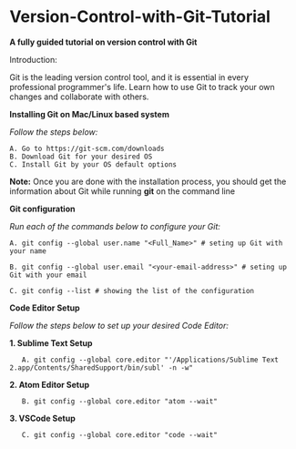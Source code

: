 # Version-Control-with-Git-Tutorial
<strong>A fully guided tutorial on version control with Git</strong> 

Introduction:

Git is the leading version control tool, and it is essential in every professional programmer's life. Learn how to use Git to track your own changes and collaborate with others.


<strong> Installing Git on Mac/Linux based system </strong>

<i>Follow the steps below:</i>

    A. Go to https://git-scm.com/downloads
    B. Download Git for your desired OS
    C. Install Git by your OS default options

<strong>Note:</strong> Once you are done with the installation process, you should get the information about Git while running <b>git</b> on the command line

<strong>Git configuration</strong>

<i>Run each of the commands below to configure your Git:</i>

    A. git config --global user.name "<Full_Name>" # seting up Git with your name

    B. git config --global user.email "<your-email-address>" # seting up Git with your email

    C. git config --list # showing the list of the configuration 

<strong>Code Editor Setup</strong>

<i>Follow the steps below to set up your desired Code Editor:</i>

<b> 1. Sublime Text Setup </b>

       A. git config --global core.editor "'/Applications/Sublime Text 2.app/Contents/SharedSupport/bin/subl' -n -w"

<b> 2. Atom Editor Setup </b>

       B. git config --global core.editor "atom --wait"

<b> 3. VSCode Setup </b>    

       C. git config --global core.editor "code --wait"





